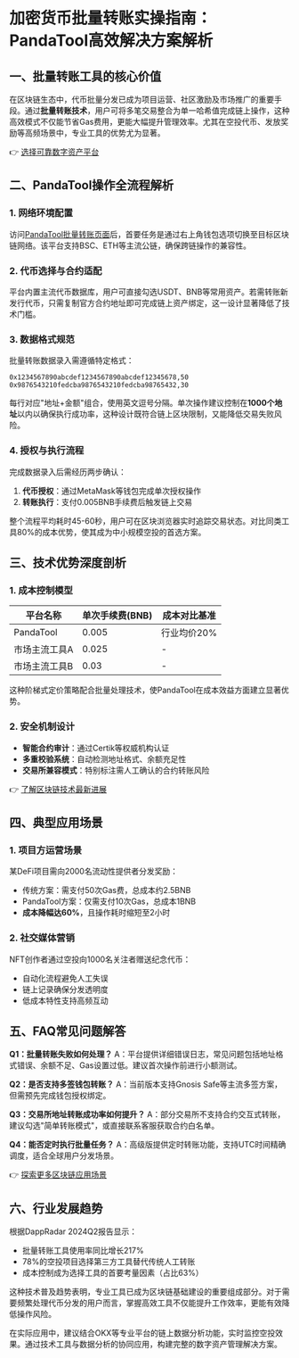 # 加密货币批量转账实操指南：PandaTool高效解决方案解析

## 一、批量转账工具的核心价值
在区块链生态中，代币批量分发已成为项目运营、社区激励及市场推广的重要手段。通过**批量转账技术**，用户可将多笔交易整合为单一哈希值完成链上操作，这种高效模式不仅能节省Gas费用，更能大幅提升管理效率。尤其在空投代币、发放奖励等高频场景中，专业工具的优势尤为显著。

👉 [选择可靠数字资产平台](https://bit.ly/okx_welcome) 

## 二、PandaTool操作全流程解析
### 1. 网络环境配置
访问[PandaTool批量转账页面](https://pandatool.org/#/multisend)后，首要任务是通过右上角钱包选项切换至目标区块链网络。该平台支持BSC、ETH等主流公链，确保跨链操作的兼容性。

### 2. 代币选择与合约适配
平台内置主流代币数据库，用户可直接勾选USDT、BNB等常用资产。若需转账新发行代币，只需复制官方合约地址即可完成链上资产绑定，这一设计显著降低了技术门槛。

### 3. 数据格式规范
批量转账数据录入需遵循特定格式：
```
0x1234567890abcdef1234567890abcdef12345678,50
0x9876543210fedcba9876543210fedcba98765432,30
```
每行对应"地址+金额"组合，使用英文逗号分隔。单次操作建议控制在**1000个地址**以内以确保执行成功率，这种设计既符合链上区块限制，又能降低交易失败风险。

### 4. 授权与执行流程
完成数据录入后需经历两步确认：
1. **代币授权**：通过MetaMask等钱包完成单次授权操作
2. **转账执行**：支付0.005BNB手续费后触发链上交易

整个流程平均耗时45-60秒，用户可在区块浏览器实时追踪交易状态。对比同类工具80%的成本优势，使其成为中小规模空投的首选方案。

## 三、技术优势深度剖析
### 1. 成本控制模型
| 平台名称 | 单次手续费(BNB) | 成本对比基准 |
|---------|------------------|--------------|
| PandaTool | 0.005 | 行业均价20% |
| 市场主流工具A | 0.025 | - |
| 市场主流工具B | 0.03 | - |

这种阶梯式定价策略配合批量处理技术，使PandaTool在成本效益方面建立显著优势。

### 2. 安全机制设计
- **智能合约审计**：通过Certik等权威机构认证
- **多重校验系统**：自动检测地址格式、余额充足性
- **交易所兼容模式**：特别标注需人工确认的合约转账风险

👉 [了解区块链技术最新进展](https://bit.ly/okx_welcome)

## 四、典型应用场景
### 1. 项目方运营场景
某DeFi项目需向2000名流动性提供者分发奖励：
- 传统方案：需支付50次Gas费，总成本约2.5BNB
- PandaTool方案：仅需支付10次Gas，总成本1BNB
- **成本降幅达60%**，且操作耗时缩短至2小时

### 2. 社交媒体营销
NFT创作者通过空投向1000名关注者赠送纪念代币：
- 自动化流程避免人工失误
- 链上记录确保分发透明度
- 低成本特性支持高频互动

## 五、FAQ常见问题解答
**Q1：批量转账失败如何处理？**
A：平台提供详细错误日志，常见问题包括地址格式错误、余额不足、Gas设置过低。建议首次操作前进行小额测试。

**Q2：是否支持多签钱包转账？**
A：当前版本支持Gnosis Safe等主流多签方案，但需预先完成钱包授权绑定。

**Q3：交易所地址转账成功率如何提升？**
A：部分交易所不支持合约交互式转账，建议勾选"简单转账模式"，或直接联系客服获取合约白名单。

**Q4：能否定时执行批量任务？**
A：高级版提供定时转账功能，支持UTC时间精确调度，适合全球用户分发场景。

👉 [探索更多区块链应用场景](https://bit.ly/okx_welcome)

## 六、行业发展趋势
根据DappRadar 2024Q2报告显示：
- 批量转账工具使用率同比增长217%
- 78%的空投项目选择第三方工具替代传统人工转账
- 成本控制成为选择工具的首要考量因素（占比63%）

这种技术普及趋势表明，专业工具已成为区块链基础建设的重要组成部分。对于需要频繁处理代币分发的用户而言，掌握高效工具不仅能提升工作效率，更能有效降低操作风险。

在实际应用中，建议结合OKX等专业平台的链上数据分析功能，实时监控空投效果。通过技术工具与数据分析的协同应用，构建完整的数字资产管理解决方案。